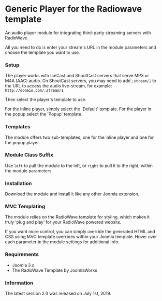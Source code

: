 # Generic Player for the Radiowave template
An audio player module for integrating third-party streaming servers with RadioWave.

All you need to do is enter your stream's URL in the module parameters and choose the template you want to use.

### Setup
The player works with IceCast and ShoutCast servers that serve MP3 or M4A (AAC) audio. On ShoutCast servers, you may need to add ``;stream/1`` to the URL to access the audio live-stream, for example: ``http://domain.com/;stream/1``

Then select the player's template to use.

For the inline player, simply select the 'Default' template. For the player in the popup select the 'Popup' template.

### Templates
The module offers two sub-templates, one for the inline player and one for the popup player.

### Module Class Suffix
Use ``left`` to pull the module to the left, or ``right`` to pull it to the right, within the module parameters.

### Installation
Download the module and install it like any other Joomla extension.

### MVC Templating
The module relies on the RadioWave template for styling, which makes it truly 'plug and play' for your RadioWave powered website.

If you want more control, you can simply override the generated HTML and CSS using MVC template overrides within your Joomla template. Hover over each parameter in the module settings for additional info.

### Requirements
- Joomla 3.x
- The RadioWave Template by JoomlaWorks

### Information
The latest version 2.0 was released on July 1st, 2019.
